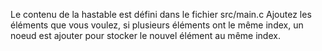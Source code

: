 Le contenu de la hastable est défini dans le fichier src/main.c
Ajoutez les éléments que vous voulez, si plusieurs éléments ont le même index, un noeud est ajouter pour stocker le nouvel élément au même index.
